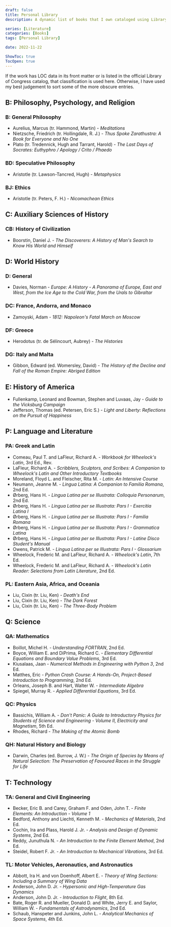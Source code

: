 ```yaml
---
draft: false
title: Personal Library
description: A dynamic list of books that I own cataloged using Library of Congress (LOC) Classification. This list is currently a work in progress.

series: [Literature]
categories: [Books]
tags: [Personal Library]

date: 2022-11-22

ShowToc: true
TocOpen: true
---
```


If the work has LOC data in its front matter or is listed in the official Library of Congress catalog, that classification is used here. Otherwise, I have used my best judgement to sort some of the more obscure entries.

<!---
## A: General Works
--->

## B: Philosophy, Psychology, and Religion

### B: General Philosophy

- Aurelius, Marcus (tr. Hammond, Martin) - *Meditations*
- Nietzsche, Friedrich (tr. Hollingdale, R. J.) - *Thus Spoke Zarathustra: A Book for Everyone and No One*
- Plato (tr. Tredennick, Hugh and Tarrant, Harold) - *The Last Days of Socrates: Euthyphro / Apology / Crito / Phaedo*

### BD: Speculative Philosophy

- Aristotle (tr. Lawson-Tancred, Hugh) - *Metaphysics*

### BJ: Ethics

- Aristotle (tr. Peters, F. H.) - *Nicomachean Ethics*

## C: Auxiliary Sciences of History

### CB: History of Civilization

- Boorstin, Daniel J. - *The Discoverers: A History of Man's Search to Know His World and Himself*

## D: World History

### D: General

- Davies, Norman - *Europe: A History - A Panorama of Europe, East and West, from the Ice Age to the Cold War, from the Urals to Gibraltar*

### DC: France, Andorra, and Monaco

- Zamoyski, Adam - *1812: Napoleon's Fatal March on Moscow*

### DF: Greece

- Herodotus (tr. de Sélincourt, Aubrey) - *The Histories*

### DG: Italy and Malta

- Gibbon, Edward (ed. Womersley, David) - *The History of the Decline and Fall of the Roman Empire: Abriged Edition*

## E: History of America

- Fullenkamp, Leonard and Bowman, Stephen and Luvaas, Jay - *Guide to the Vicksburg Campaign*
- Jefferson, Thomas (ed. Petersen, Eric S.) - *Light and Liberty: Reflections on the Pursuit of Happiness*

<!---
## F: Local History of the Americas

## G: Geography, Anthropology, and Recreation

## H: Social Sciences

## J: Political Science

## K: Law

## L: Education

## M: Music

## N: Fine Arts
--->

## P: Language and Literature

### PA: Greek and Latin

- Comeau, Paul T. and LaFleur, Richard A. - *Workbook for Wheelock's Latin*, 3rd Ed., Rev.
- LaFleur, Richard A. - *Scribblers, Sculptors, and Scribes: A Companion to Wheelock's Latin and Other Introductory Textbooks*
- Moreland, Floyd L. and Fleischer, Rita M. - *Latin: An Intensive Course*
- Neumann, Jeanne M. - *Lingua Latina: A Companion to Familia Romana*, 2nd Ed.
- Ørberg, Hans H. - *Lingua Latina per se Illustrata: Colloquia Personarum*, 2nd Ed.
- Ørberg, Hans H. - *Lingua Latina per se Illustrata: Pars I - Exercitia Latina I*
- Ørberg, Hans H. - *Lingua Latina per se Illustrata: Pars I - Familia Romana*
- Ørberg, Hans H. - *Lingua Latina per se Illustrata: Pars I - Grammatica Latina*
- Ørberg, Hans H. - *Lingua Latina per se Illustrata: Pars I - Latine Disco Student's Manual*
- Owens, Patrick M. - *Lingua Latina per se Illustrata: Pars I - Glossarium*
- Wheelock, Frederic M. and LaFleur, Richard A. - *Wheelock's Latin*, 7th Ed.
- Wheelock, Frederic M. and LaFleur, Richard A. - *Wheelock's Latin Reader: Selections from Latin Literature*, 2nd Ed.

### PL: Eastern Asia, Africa, and Oceania

- Liu, Cixin (tr. Liu, Ken) - *Death's End*
- Liu, Cixin (tr. Liu, Ken) - *The Dark Forest*
- Liu, Cixin (tr. Liu, Ken) - *The Three-Body Problem*

## Q: Science

### QA: Mathematics

- Boillot, Michel H. - *Understanding FORTRAN*, 2nd Ed.
- Boyce, William E. and DiPrima, Richard C. - *Elementary Differential Equations and Boundary Value Problems*, 3rd Ed.
- Kiusalaas, Jaan - *Numerical Methods in Engineering with Python 3*, 2nd Ed.
- Matthes, Eric - *Python Crash Course: A Hands-On, Project-Based Introduction to Programming*, 2nd Ed.
- Orleans, Joseph B. and Hart, Walter W. - *Intermediate Algebra*
- Spiegel, Murray R. - *Applied Differential Equations*, 3rd Ed.

### QC: Physics

- Bassichis, William A. - *Don't Panic: A Guide to Introductory Physics for Students of Science and Engineering - Volume II, Electricity and Magnetism*, 5th Ed.
- Rhodes, Richard - *The Making of the Atomic Bomb*

### QH: Natural History and Biology

- Darwin, Charles (ed. Burrow, J. W.) - *The Origin of Species by Means of Natural Selection: The Preservation of Favoured Races in the Struggle for Life*

<!---
## R: Medicine

## S: Agriculture
--->

## T: Technology

### TA: General and Civil Engineering

- Becker, Eric B. and Carey, Graham F. and Oden, John T. - *Finite Elements: An Introduction - Volume 1*
- Bedford, Anthony and Liechti, Kenneth M. - *Mechanics of Materials*, 2nd Ed.
- Cochin, Ira and Plass, Harold J. Jr. - *Analysis and Design of Dynamic Systems*, 2nd Ed.
- Reddy, Junuthula N. - *An Introduction to the Finite Element Method*, 2nd Ed.
- Steidel, Robert F. Jr. - *An Introduction to Mechanical Vibrations*, 3rd Ed.

### TL: Motor Vehicles, Aeronautics, and Astronautics

- Abbott, Ira H. and von Doenhoff, Albert E. - *Theory of Wing Sections: Including a Summary of Wing Data*
- Anderson, John D. Jr. - *Hypersonic and High-Temperature Gas Dynamics*
- Anderson, John D. Jr. - *Introduction to Flight*, 8th Ed.
- Bate, Roger R. and Mueller, Donald D. and White, Jerry E. and Saylor, William W. - *Fundamentals of Astrodynamics*, 2nd Ed.
- Schaub, Hanspeter and Junkins, John L. - *Analytical Mechanics of Space Systems*, 4th Ed.

<!---
## U: Military Science

## V: Naval Science

## Z: Bibliography and Library Science
--->
